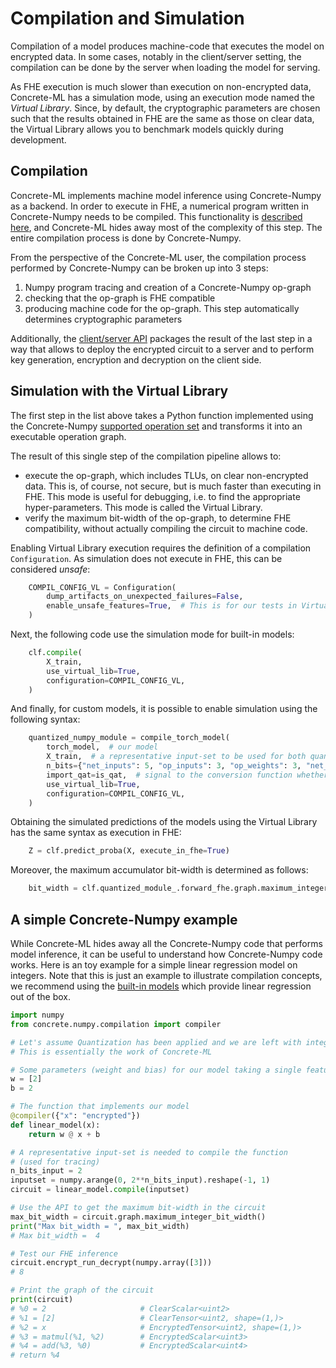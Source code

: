 # Compilation and Simulation

Compilation of a model produces machine-code that executes the model on encrypted data. In some cases,
notably in the client/server setting, the compilation can be done by the server when loading the model
for serving.

As FHE execution is much slower than execution on non-encrypted data, Concrete-ML has a simulation
mode, using an execution mode named the _Virtual Library_. Since, by default, the cryptographic
parameters are chosen such that the results obtained in FHE are the same as those on clear data, the
Virtual Library allows you to benchmark models quickly during development.

## Compilation

Concrete-ML implements machine model inference using Concrete-Numpy as a backend. In order to execute in FHE, a numerical program written in Concrete-Numpy needs to be compiled. This functionality is [described here](https://docs.zama.ai/concrete-numpy/getting-started/quick_start), and Concrete-ML hides away most of the complexity of this step. The entire compilation process is done by Concrete-Numpy.

From the perspective of the Concrete-ML user, the compilation process performed by Concrete-Numpy can be broken up into 3 steps:

1. Numpy program tracing and creation of a Concrete-Numpy op-graph
1. checking that the op-graph is FHE compatible
1. producing machine code for the op-graph. This step automatically determines cryptographic parameters

Additionally, the [client/server API](client_server.md) packages the result of the last step in a way that allows to deploy the encrypted circuit to a server and to perform key generation, encryption and decryption on the client side.

## Simulation with the Virtual Library

The first step in the list above takes a Python function implemented using the Concrete-Numpy [supported operation set](https://docs.zama.ai/concrete-numpy/getting-started/compatibility) and transforms it into an executable operation graph.

The result of this single step of the compilation pipeline allows to:

- execute the op-graph, which includes TLUs, on clear non-encrypted data. This is, of course, not secure, but is much faster than executing in FHE. This mode is useful for debugging, i.e. to find the appropriate hyper-parameters. This mode is called the Virtual Library.
- verify the maximum bit-width of the op-graph, to determine FHE compatibility, without actually compiling the circuit to machine code.

Enabling Virtual Library execution requires the definition of a compilation `Configuration`. As simulation
does not execute in FHE, this can be considered _unsafe_:

<!--pytest-codeblocks:skip-->

```python
    COMPIL_CONFIG_VL = Configuration(
        dump_artifacts_on_unexpected_failures=False,
        enable_unsafe_features=True,  # This is for our tests in Virtual Library only
    )
```

Next, the following code use the simulation mode for built-in models:

<!--pytest-codeblocks:skip-->

```python
    clf.compile(
        X_train,
        use_virtual_lib=True,
        configuration=COMPIL_CONFIG_VL,
    )
```

And finally, for custom models, it is possible to enable simulation using the following syntax:

<!--pytest-codeblocks:skip-->

```python
    quantized_numpy_module = compile_torch_model(
        torch_model,  # our model
        X_train,  # a representative input-set to be used for both quantization and compilation
        n_bits={"net_inputs": 5, "op_inputs": 3, "op_weights": 3, "net_outputs": 5},
        import_qat=is_qat,  # signal to the conversion function whether the network is QAT
        use_virtual_lib=True,
        configuration=COMPIL_CONFIG_VL,
    )
```

Obtaining the simulated predictions of the models using the Virtual Library has the same syntax as
execution in FHE:

<!--pytest-codeblocks:skip-->

```python
    Z = clf.predict_proba(X, execute_in_fhe=True)
```

Moreover, the maximum accumulator bit-width is determined as follows:

<!--pytest-codeblocks:skip-->

```python
    bit_width = clf.quantized_module_.forward_fhe.graph.maximum_integer_bit_width()
```

## A simple Concrete-Numpy example

While Concrete-ML hides away all the Concrete-Numpy code that performs model inference, it can
be useful to understand how Concrete-Numpy code works. Here is an toy example for a simple linear regression model on integers. Note that this is just an example to illustrate compilation concepts, we recommend using the [built-in models](../built-in-models/linear.md) which provide linear regression out of the box.

```python
import numpy
from concrete.numpy.compilation import compiler

# Let's assume Quantization has been applied and we are left with integers only.
# This is essentially the work of Concrete-ML

# Some parameters (weight and bias) for our model taking a single feature
w = [2]
b = 2

# The function that implements our model
@compiler({"x": "encrypted"})
def linear_model(x):
    return w @ x + b

# A representative input-set is needed to compile the function
# (used for tracing)
n_bits_input = 2
inputset = numpy.arange(0, 2**n_bits_input).reshape(-1, 1)
circuit = linear_model.compile(inputset)

# Use the API to get the maximum bit-width in the circuit
max_bit_width = circuit.graph.maximum_integer_bit_width()
print("Max bit_width = ", max_bit_width)
# Max bit_width =  4

# Test our FHE inference
circuit.encrypt_run_decrypt(numpy.array([3]))
# 8

# Print the graph of the circuit
print(circuit)
# %0 = 2                     # ClearScalar<uint2>
# %1 = [2]                   # ClearTensor<uint2, shape=(1,)>
# %2 = x                     # EncryptedTensor<uint2, shape=(1,)>
# %3 = matmul(%1, %2)        # EncryptedScalar<uint3>
# %4 = add(%3, %0)           # EncryptedScalar<uint4>
# return %4
```
